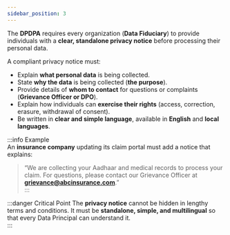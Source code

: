 ```yaml
---
sidebar_position: 3
---
```


The **DPDPA** requires every organization (**Data Fiduciary**) to provide individuals with a **clear, standalone privacy notice** before processing their personal data.  

A compliant privacy notice must:  
- Explain **what personal data** is being collected.  
- State **why the data** is being collected (**the purpose**).  
- Provide details of **whom to contact** for questions or complaints (**Grievance Officer or DPO**).  
- Explain how individuals can **exercise their rights** (access, correction, erasure, withdrawal of consent).  
- Be written in **clear and simple language**, available in **English** and **local languages**.  

:::info Example  
An **insurance company** updating its claim portal must add a notice that explains:  

> “We are collecting your Aadhaar and medical records to process your claim. For questions, please contact our Grievance Officer at **grievance@abcinsurance.com**.”  
:::

:::danger Critical Point
The **privacy notice** cannot be hidden in lengthy terms and conditions. It must be **standalone, simple, and multilingual** so that every Data Principal can understand it.  
:::